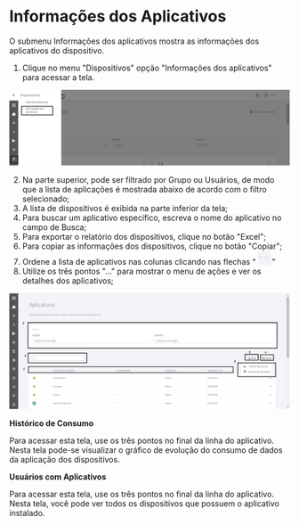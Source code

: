 # Informações dos Aplicativos

O submenu Informações dos aplicativos mostra as informações dos aplicativos do dispositivo.

1. Clique no menu "Dispositivos" opção "Informações dos aplicativos" para acessar a tela.

![](<../../.gitbook/assets/18 (2).png>)

2. Na parte superior, pode ser filtrado por Grupo ou Usuários, de modo que a lista de aplicações é mostrada abaixo de acordo com o filtro selecionado;
3. A lista de dispositivos é exibida na parte inferior da tela;
4. Para buscar um aplicativo específico, escreva o nome do aplicativo no campo de Busca;
5. Para exportar o relatório dos dispositivos, clique no botão "Excel";
6. Para copiar as informações dos dispositivos, clique no botão "Copiar";
7. Ordene a lista de aplicativos nas colunas clicando nas flechas “ ![](<../../.gitbook/assets/19 (2).png>)”
8. Utilize os três pontos "..." para mostrar o menu de ações e ver os detalhes dos aplicativos;

![](<../../.gitbook/assets/20 (2).png>)

**Histórico de Consumo**

Para acessar esta tela, use os três pontos no final da linha do aplicativo. Nesta tela pode-se visualizar o gráfico de evolução do consumo de dados da aplicação dos dispositivos.

**Usuários com Aplicativos**

Para acessar esta tela, use os três pontos no final da linha do aplicativo. Nesta tela, você pode ver todos os dispositivos que possuem o aplicativo instalado.
